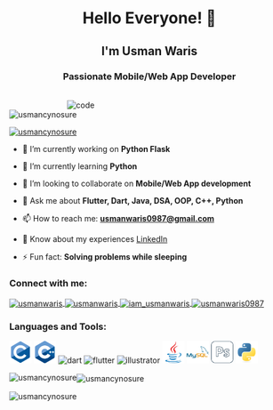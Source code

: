 <h1 align="center">Hello Everyone! 👋</h1>
<h2 align="center">I'm Usman Waris</h2>
<h3 align="center">Passionate Mobile/Web App Developer</h3>
<br/>

<img align="right" alt="code" width="400" src="https://img.freepik.com/free-vector/hacker-operating-laptop-cartoon-icon-illustration-technology-icon-concept-isolated-flat-cartoon-style_138676-2387.jpg?w=360">

<p align="left">
  <img src="https://komarev.com/ghpvc/?username=usmancynosure&label=Profile%20views&color=0e75b6&style=flat" alt="usmancynosure" />
</p>

<p align="left">
  <a href="https://github.com/ryo-ma/github-profile-trophy">
    <img src="https://github-profile-trophy.vercel.app/?username=usmancynosure" alt="usmancynosure" />
  </a>
</p>

- 🔭 I’m currently working on **Python Flask**

- 🌱 I’m currently learning **Python**

- 👯 I’m looking to collaborate on **Mobile/Web App development**

- 💬 Ask me about **Flutter, Dart, Java, DSA, OOP, C++, Python**

- 📫 How to reach me: **usmanwaris0987@gmail.com**

- 📄 Know about my experiences [LinkedIn](https://www.linkedin.com/in/usman-waris-46a77b1b5/)

- ⚡ Fun fact: **Solving problems while sleeping**

<h3 align="left">Connect with me:</h3>
<p align="left">
  <a href="https://linkedin.com/in/usmanwaris" target="blank">
    <img align="center" src="https://raw.githubusercontent.com/rahuldkjain/github-profile-readme-generator/master/src/images/icons/Social/linked-in-alt.svg" alt="usmanwaris" height="30" width="40" />
  </a>
  <a href="https://fb.com/usmanwaris" target="blank">
    <img align="center" src="https://raw.githubusercontent.com/rahuldkjain/github-profile-readme-generator/master/src/images/icons/Social/facebook.svg" alt="usmanwaris" height="30" width="40" />
  </a>
  <a href="https://instagram.com/iam_usmanwaris" target="blank">
    <img align="center" src="https://raw.githubusercontent.com/rahuldkjain/github-profile-readme-generator/master/src/images/icons/Social/instagram.svg" alt="iam_usmanwaris" height="30" width="40" />
  </a>
  <a href="https://www.hackerearth.com/usmanwaris0987" target="blank">
    <img align="center" src="https://raw.githubusercontent.com/rahuldkjain/github-profile-readme-generator/master/src/images/icons/Social/hackerearth.svg" alt="usmanwaris0987" height="30" width="40" />
  </a>
</p>

<h3 align="left">Languages and Tools:</h3>
<p align="left">
  <img src="https://raw.githubusercontent.com/devicons/devicon/master/icons/c/c-original.svg" alt="c" width="40" height="40"/>
  <img src="https://raw.githubusercontent.com/devicons/devicon/master/icons/cplusplus/cplusplus-original.svg" alt="cplusplus" width="40" height="40"/>
  <img src="https://www.vectorlogo.zone/logos/dartlang/dartlang-icon.svg" alt="dart" width="40" height="40"/>
  <img src="https://www.vectorlogo.zone/logos/flutterio/flutterio-icon.svg" alt="flutter" width="40" height="40"/>
  <img src="https://www.vectorlogo.zone/logos/adobe_illustrator/adobe_illustrator-icon.svg" alt="illustrator" width="40" height="40"/>
  <img src="https://raw.githubusercontent.com/devicons/devicon/master/icons/java/java-original.svg" alt="java" width="40" height="40"/>
  <img src="https://raw.githubusercontent.com/devicons/devicon/master/icons/mysql/mysql-original-wordmark.svg" alt="mysql" width="40" height="40"/>
  <img src="https://raw.githubusercontent.com/devicons/devicon/master/icons/photoshop/photoshop-line.svg" alt="photoshop" width="40" height="40"/>
  <img src="https://raw.githubusercontent.com/devicons/devicon/master/icons/python/python-original.svg" alt="python" width="40" height="40"/>
</p>

<p>
  <img align="left" src="https://github-readme-stats.vercel.app/api/top-langs?username=usmancynosure&show_icons=true&locale=en&layout=compact" alt="usmancynosure" />
</p>

<p>
  <img align="center" src="https://github-readme-stats.vercel.app/api?username=usmancynosure&show_icons=true&locale=en" alt="usmancynosure" />
</p>

<p>
  <img align="center" src="https://github-readme-streak-stats.herokuapp.com/?user=usmancynosure&" alt="usmancynosure" />
</p>

